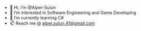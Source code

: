 - 👋 Hi, I’m @Alper-Sulun
- 👀 I’m interested in Software Engineering and Game Developing
- 🌱 I’m currently learning C#
- 📫 Reach me @ alper.sulun.41@gmail.com

<!---
Alper-Sulun/Alper-Sulun is a ✨ special ✨ repository because its `README.md` (this file) appears on your GitHub profile.
You can click the Preview link to take a look at your changes.
--->
